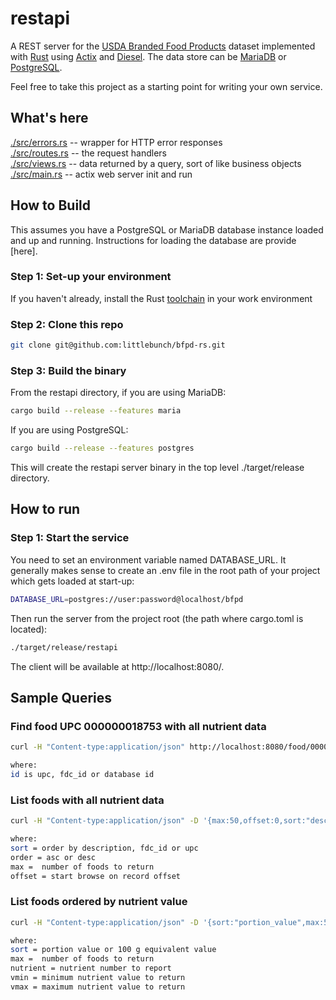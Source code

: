 # restapi
A REST server for the [USDA Branded Food Products](https://fdc.nal.usda.gov) dataset implemented with [Rust](https://www.rust-lang.org) using [Actix](https://actix.rs) and [Diesel](https://diesel.rs).  The data store can be [MariaDB](https://mariadb.com) or [PostgreSQL](https://www.postgresql.org).  

Feel free to take this project as a starting point for writing your own service.

## What's here

[./src/errors.rs](https://github.com/littlebunch/bfpd-rs/blob/master/restapi/src/errors.rs) -- wrapper for HTTP error responses  
[./src/routes.rs](https://github.com/littlebunch/bfpd-rs/blob/master/restapi/src/routes.rs)  -- the request handlers  
[./src/views.rs](https://github.com/littlebunch/bfpd-rs/blob/master/restapi/src/views.rs)  -- data returned by a query, sort of like business objects  
[./src/main.rs](https://github.com/littlebunch/bfpd-rs/blob/master/restapi/src/main.rs) -- actix web server init and run    

## How to Build

This assumes you have a PostgreSQL or MariaDB database instance loaded and up and running.  Instructions for loading the database are provide [here].

### Step 1: Set-up your environment

If you haven't already, install the Rust [toolchain](https://www.rust-lang.org/tools/install) in your work environment 

### Step 2: Clone this repo

```bash
git clone git@github.com:littlebunch/bfpd-rs.git
```

### Step 3: Build the binary  

From the restapi directory, if you are using MariaDB:

```bash
cargo build --release --features maria
```

If you are using PostgreSQL:

```bash
cargo build --release --features postgres
```

This will create the restapi server binary in the top level ./target/release directory.

## How to run

### Step 1: Start the service

You need to set an environment variable named DATABASE_URL.  It generally makes sense to create an .env file in the root path of your project which gets loaded at start-up:

```bash
DATABASE_URL=postgres://user:password@localhost/bfpd
```

Then run the server from the project root (the path where cargo.toml is located):

```bash
./target/release/restapi
```

The client will be available at  http://localhost:8080/.

## Sample Queries

### Find food UPC 000000018753 with all nutrient data

```bash
curl -H "Content-type:application/json" http://localhost:8080/food/000000018753  

where:  
id is upc, fdc_id or database id  
```

### List foods with all nutrient data  

```bash
curl -H "Content-type:application/json" -D '{max:50,offset:0,sort:"description",order:"asc"}' http://localhost:8080/foods 

where:  
sort = order by description, fdc_id or upc  
order = asc or desc  
max =  number of foods to return  
offset = start browse on record offset  
```

### List foods ordered by nutrient value

```bash
curl -H "Content-type:application/json" -D '{sort:"portion_value",max:50,offset:0,nutrient:"208",vmin:10,vmax:100}' http://localhost:8080/report 

where:  
sort = portion value or 100 g equivalent value  
max =  number of foods to return  
nutrient = nutrient number to report  
vmin = minimum nutrient value to return
vmax = maximum nutrient value to return  
```

